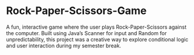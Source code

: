 # Rock-Paper-Scissors-Game
A fun, interactive game where the user plays Rock-Paper-Scissors against the computer. Built using Java’s Scanner for input and Random for unpredictability, this project was a creative way to explore conditional logic and user interaction during my semester break.
